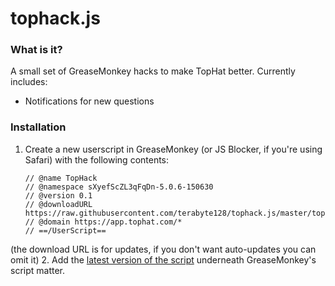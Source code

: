 # tophack.js

### What is it?

A small set of GreaseMonkey hacks to make TopHat better. Currently includes:
- Notifications for new questions

### Installation
1. Create a new userscript in GreaseMonkey (or JS Blocker, if you're using Safari) with the following contents:

    ```// ==UserScript==
    // @name TopHack
    // @namespace sXyefScZL3qFqDn-5.0.6-150630
    // @version 0.1
    // @downloadURL https://raw.githubusercontent.com/terabyte128/tophack.js/master/tophack.js
    // @domain https://app.tophat.com/*
    // ==/UserScript==
    ```

(the download URL is for updates, if you don't want auto-updates you can omit it)
2. Add the [latest version of the script](https://raw.githubusercontent.com/terabyte128/tophack.js/master/tophack.js) underneath GreaseMonkey's script matter.
